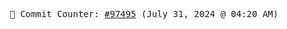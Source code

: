 <p align="center">
    <samp>
        📮 Commit Counter: <a href="https://github.com/Javascript-void0/Javascript-void0/commits/main">#97495</a> (July 31, 2024 @ 04:20 AM)
    </samp>
</p>